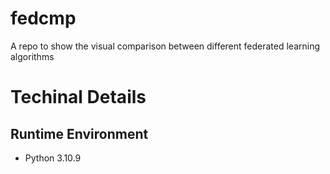 # fedcmp

A repo to show the visual comparison between different federated learning algorithms

# Techinal Details

## Runtime Environment

- Python 3.10.9
